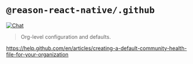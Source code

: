 # `@reason-react-native/.github`

[![Chat](https://img.shields.io/discord/235176658175262720.svg?logo=discord&colorb=blue)](https://reasonml-community.github.io/reason-react-native/discord/)

> Org-level configuration and defaults.

<https://help.github.com/en/articles/creating-a-default-community-health-file-for-your-organization>

